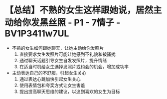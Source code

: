 # 【总结】不熟的女生这样跟她说，居然主动给你发黑丝照 - P1 - 7情子 - BV1P3411w7UL

-   不熟的女生如何跟她聊天，让她主动给你发照片
    1.  直接要求女生发照片可能让她感到不礼貌和被骚扰
    2.  通过聊天话题引导女生自发发照片，提升情绪
    3.  在适当时机给女生选择发照片或约会的机会，增加成功率
-   主动表达自己的不舒服，引起女生关心
    1.  通过表达心跳加快引起女生关心
    2.  使用表情包和夸奖方式让女生害羞
    3.  提出提高聊天思维的建议，以追到喜欢的女生为目标